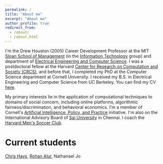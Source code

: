 ```yaml
---
permalink: /
title: "About me"
excerpt: "About me"
author_profile: true
redirect_from: 
  - /about/
  - /about.html
---
```


<p>
I'm the Drew Houston (2005) Career Development Professor at
the MIT
<a href="https://mitsloan.mit.edu/">Sloan School of Management</a>
(in the <a href="https://mitsloan.mit.edu/faculty/academic-groups/information-technology/about-us">Information Technology</a> group) and department of
<a href="http://www.eecs.mit.edu/">Electrical Engineering and Computer Science</a>.
I was
a postdoctoral fellow at the Harvard
<a href="https://crcs.seas.harvard.edu/">Center for Research on Computation and Society (CRCS)</a>, and before that,
I completed my PhD at the Computer
Science department at Cornell University.
I received my B.S. in
Electrical Engineering and Computer Science from UC Berkeley.
You can find my CV <a href="{{ site.url }}/files/cv.pdf">here</a>.
</p>

<p>My primary interests lie in the application of computational
techniques to domains of social concern, including online platforms, algorithmic fairness/discrimination,
and behavioral economics.
I'm a member of Cornell's
<a href="http://aipp.cis.cornell.edu/">Artificial Intelligence, Policy, and
Practice</a> initiative.
I'm also on the International Advisory Board of <a href="https://saiuniversity.edu.in">Sai University</a> in Chennai.
I coach the <a href="https://thehub.college.harvard.edu/organization/harvard-men-s-soccer-club">Harvard Men's Soccer Club</a>.
</p>

Current students
======
<a href="https://johnchrishays.com/">Chris Hays</a>,
<a href="https://sites.google.com/view/rohanalur">Rohan Alur</a>,
Nathanael Jo
